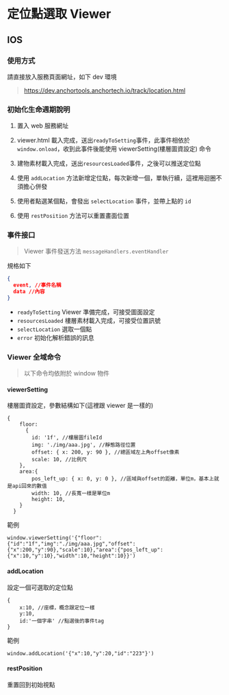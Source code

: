 # 定位點選取 Viewer

## IOS

### 使用方式

請直接放入服務頁面網址，如下 dev 環境

> <https://dev.anchortools.anchortech.io/track/location.html>

### 初始化生命週期說明

1. 置入 web 服務網址
2. viewer.html 載入完成，送出`readyToSetting`事件，此事件相依於 `window.onload`，收到此事件後能使用 viewerSetting(樓層圖資設定) 命令

3. 建物素材載入完成，送出`resourcesLoaded`事件，之後可以推送定位點
4. 使用 `addLocation` 方法新增定位點，每次新增一個，單執行續，這裡用迴圈不須擔心併發
5. 使用者點選某個點，會發出 `selectLocation` 事件，並帶上點的 `id`
6. 使用 `restPosition` 方法可以重置畫面位置

### 事件接口

> Viewer 事件發送方法 `messageHandlers.eventHandler`

規格如下

```json
{
  event, //事件名稱
  data //內容
}
```

- `readyToSetting` Viewer 準備完成，可接受圖面設定
- `resourcesLoaded` 樓層素材載入完成，可接受位置訊號
- `selectLocation` 選取一個點
- `error` 初始化解析錯誤的訊息

### Viewer 全域命令

> 以下命令均依附於 window 物件

#### viewerSetting

樓層圖資設定，參數結構如下(這裡跟 viewer 是一樣的)

```javasctiopt
{
    floor:
      {
        id: '1f', //樓層圖fileId
        img: './img/aaa.jpg', //靜態路徑位置
        offset: { x: 200, y: 90 }, //總區域左上角offset像素
        scale: 10, //比例尺
    },
    area:{
        pos_left_up: { x: 0, y: 0 }, //區域與offset的距離，單位m，基本上就是api回來的數值
        width: 10, //長寬一樣是單位m
        height: 10,
    }
  }
```

範例

```javasctiopt
window.viewerSetting('{"floor":{"id":"1f","img":"./img/aaa.jpg","offset":{"x":200,"y":90},"scale":10},"area":{"pos_left_up":{"x":10,"y":10},"width":10,"height":10}}')
```

#### addLocation

設定一個可選取的定位點

```javasctiopt
{
    x:10, //座標，概念跟定位一樣
    y:10,
    id:'一個字串' //點選後的事件tag
}
```

範例

```javasctiopt
window.addLocation('{"x":10,"y":20,"id":"223"}')
```

#### restPosition

重置回到初始視點
